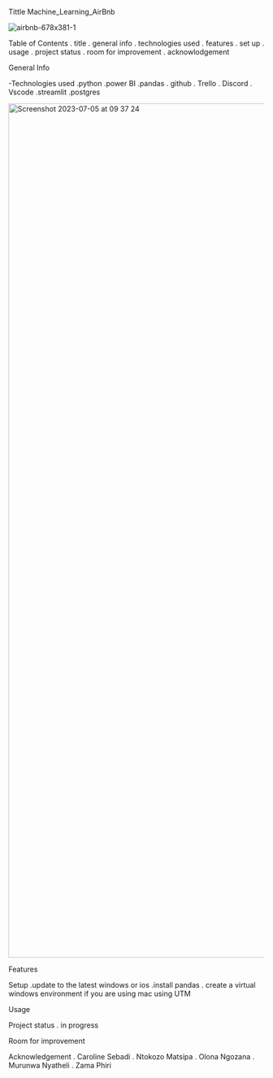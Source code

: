Tittle Machine_Learning_AirBnb

![airbnb-678x381-1](https://github.com/The-DigitalAcademy/Machine_Learning_Airbnb/assets/116943179/2e54918b-bbc6-4c96-adf7-4e1ec421f596)


Table of Contents . title . general info . technologies used . features . set up . usage . project status . room for improvement . acknowlodgement

General Info

-Technologies used .python .power BI .pandas . github . Trello . Discord . Vscode .streamlit .postgres 

<img width="1680" alt="Screenshot 2023-07-05 at 09 37 24" src="https://github.com/The-DigitalAcademy/Machine_Learning_Airbnb/assets/116943179/8afff949-a648-448c-b02b-43263f8cfa09">

Features

Setup .update to the latest windows or ios .install pandas . create a virtual windows environment if you are using mac using UTM

Usage

Project status . in progress

Room for improvement

Acknowledgement . Caroline Sebadi . Ntokozo Matsipa . Olona Ngozana . Murunwa Nyatheli . Zama Phiri
